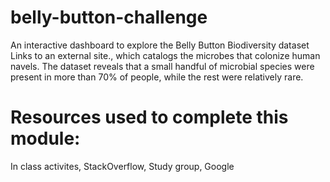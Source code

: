 # belly-button-challenge
An interactive dashboard to explore the Belly Button Biodiversity dataset Links to an external site., which catalogs the microbes that colonize human navels. The dataset reveals that a small handful of microbial species were present in more than 70% of people, while the rest were relatively rare.

# Resources used to complete this module: 
In class activites, StackOverflow, Study group, Google 
